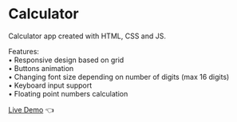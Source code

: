 # Calculator

Calculator app created with HTML, CSS and JS.<br>

Features:<br>
• Responsive design based on grid<br>
• Buttons animation<br>
• Changing font size depending on number of digits (max 16 digits)<br>
• Keyboard input support<br>
• Floating point numbers calculation<br>

[Live Demo](https://mariuszciaston.github.io/Calculator/) :point_left:
